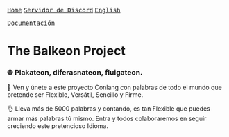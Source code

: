 [<kbd>Home</kbd>][Home] [<kbd>Servidor de Discord</kbd>][Dcr] [<kbd>English</kbd>][Span]

[Dcr]: https://discord.gg/8NPsyq7rp7
[Home]: https://metroman.me/
[Span]: https://metroman.me/en/balkeon

[<kbd>Documentación</kbd>][Docs]

[Docs]: https://metroman.me/balkeon/docs

# The Balkeon Project

### 🌐 Plakateon, diferasnateon, fluigateon. 

🎉 Ven y únete a este proyecto Conlang con palabras de todo el mundo que pretende ser Flexible, Versátil, Sencillo y Firme.

👌 Lleva más de 5000 palabras y contando, es tan Flexible que puedes armar más palabras tú mismo. Entra y todos colaboraremos en seguir creciendo este pretencioso Idioma.
